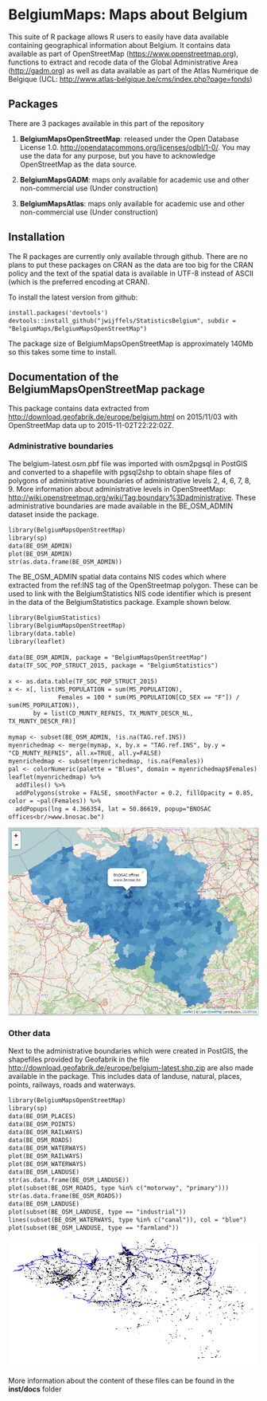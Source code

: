 # BelgiumMaps: Maps about Belgium

This suite of R package allows R users to easily have data available containing geographical information about Belgium. It contains data available as part of OpenStreetMap (https://www.openstreetmap.org), functions to extract and recode data of the Global Administrative Area (http://gadm.org) as well as data available as part of the  Atlas Numérique de Belgique (UCL: http://www.atlas-belgique.be/cms/index.php?page=fonds)

## Packages

There are 3 packages available in this part of the repository

1. **BelgiumMapsOpenStreetMap**: released under the Open Database License 1.0. http://opendatacommons.org/licenses/odbl/1-0/. You may use the data for any purpose, but you have to acknowledge OpenStreetMap as the data source.

2. **BelgiumMapsGADM**: maps only available for academic use and other non-commercial use (Under construction)

3. **BelgiumMapsAtlas**: maps only available for academic use and other non-commercial use (Under construction)

## Installation

The R packages are currently only available through github. There are no plans to put these packages on CRAN as the data are too big for the CRAN policy and the text of the spatial data is available in UTF-8 instead of ASCII (which is the preferred encoding at CRAN).


To install the latest version from github:
```
install.packages('devtools')
devtools::install_github("jwijffels/StatisticsBelgium", subdir = "BelgiumMaps/BelgiumMapsOpenStreetMap")
```
The package size of BelgiumMapsOpenStreetMap is approximately 140Mb so this takes some time to install.

## Documentation of the BelgiumMapsOpenStreetMap package

This package contains data extracted from http://download.geofabrik.de/europe/belgium.html on 2015/11/03 with OpenStreetMap data up to 2015-11-02T22:22:02Z.

### Administrative boundaries

The belgium-latest.osm.pbf file was imported with osm2pgsql in PostGIS and converted to a shapefile with pgsql2shp to obtain shape files of polygons of administrative boundaries of administrative levels 2, 4, 6, 7, 8, 9. More information about administrative levels in OpenStreetMap: http://wiki.openstreetmap.org/wiki/Tag:boundary%3Dadministrative.
These administrative boundaries are made available in the BE_OSM_ADMIN dataset inside the package.

```
library(BelgiumMapsOpenStreetMap)
library(sp)
data(BE_OSM_ADMIN) 
plot(BE_OSM_ADMIN)
str(as.data.frame(BE_OSM_ADMIN))
```

The BE_OSM_ADMIN spatial data contains NIS codes which where extracted from the ref:INS tag of the OpenStreetmap polygon. These can be used to link with the BelgiumStatistics NIS code identifier which is present in the data of the BelgiumStatistics package. Example shown below.

```
library(BelgiumStatistics)
library(BelgiumMapsOpenStreetMap)
library(data.table)
library(leaflet)

data(BE_OSM_ADMIN, package = "BelgiumMapsOpenStreetMap")
data(TF_SOC_POP_STRUCT_2015, package = "BelgiumStatistics")

x <- as.data.table(TF_SOC_POP_STRUCT_2015)
x <- x[, list(MS_POPULATION = sum(MS_POPULATION),
              Females = 100 * sum(MS_POPULATION[CD_SEX == "F"]) / sum(MS_POPULATION)),
       by = list(CD_MUNTY_REFNIS, TX_MUNTY_DESCR_NL, TX_MUNTY_DESCR_FR)]

mymap <- subset(BE_OSM_ADMIN, !is.na(TAG.ref.INS))
myenrichedmap <- merge(mymap, x, by.x = "TAG.ref.INS", by.y = "CD_MUNTY_REFNIS", all.x=TRUE, all.y=FALSE)
myenrichedmap <- subset(myenrichedmap, !is.na(Females))
pal <- colorNumeric(palette = "Blues", domain = myenrichedmap$Females)
leaflet(myenrichedmap) %>%
  addTiles() %>%
  addPolygons(stroke = FALSE, smoothFactor = 0.2, fillOpacity = 0.85, color = ~pal(Females)) %>%
  addPopups(lng = 4.366354, lat = 50.86619, popup="BNOSAC offices<br/>www.bnosac.be")
```

![OSM example](img/osm_example.png)


### Other data

Next to the administrative boundaries which were created in PostGIS, the shapefiles provided by Geofabrik in the file http://download.geofabrik.de/europe/belgium-latest.shp.zip are also made available in the package.
This includes data of landuse, natural, places, points, railways, roads and waterways.

```
library(BelgiumMapsOpenStreetMap)
library(sp)
data(BE_OSM_PLACES)
data(BE_OSM_POINTS)
data(BE_OSM_RAILWAYS)
data(BE_OSM_ROADS)
data(BE_OSM_WATERWAYS)
plot(BE_OSM_RAILWAYS)
plot(BE_OSM_WATERWAYS)
data(BE_OSM_LANDUSE)
str(as.data.frame(BE_OSM_LANDUSE))
plot(subset(BE_OSM_ROADS, type %in% c("motorway", "primary")))
str(as.data.frame(BE_OSM_ROADS))
data(BE_OSM_LANDUSE)
plot(subset(BE_OSM_LANDUSE, type == "industrial"))
lines(subset(BE_OSM_WATERWAYS, type %in% c("canal")), col = "blue")
plot(subset(BE_OSM_LANDUSE, type == "farmland"))
```
![OSM example](img/osm_industrial.png)

More information about the content of these files can be found in the **inst/docs** folder

